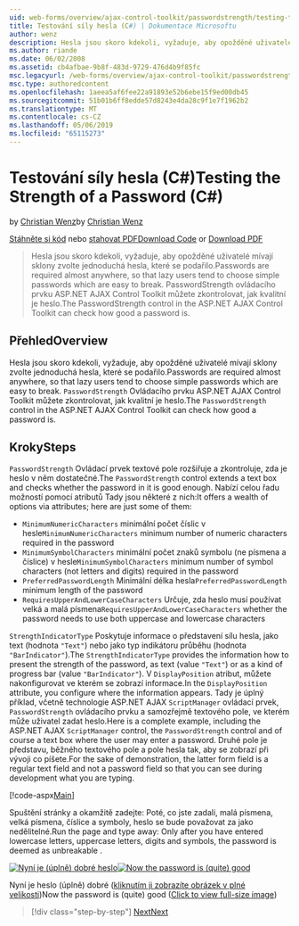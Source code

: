 ```yaml
---
uid: web-forms/overview/ajax-control-toolkit/passwordstrength/testing-the-strength-of-a-password-cs
title: Testování síly hesla (C#) | Dokumentace Microsoftu
author: wenz
description: Hesla jsou skoro kdekoli, vyžaduje, aby opožděné uživatelé mívají sklony zvolte jednoduchá hesla, které se podařilo. PasswordStrength ovládacího prvku ASP. N...
ms.author: riande
ms.date: 06/02/2008
ms.assetid: cb4afbae-9b8f-483d-9729-476d4b9f85fc
msc.legacyurl: /web-forms/overview/ajax-control-toolkit/passwordstrength/testing-the-strength-of-a-password-cs
msc.type: authoredcontent
ms.openlocfilehash: 1aeea5af6fee22a91893e52b6ebe15f9ed00db45
ms.sourcegitcommit: 51b01b6ff8edde57d8243e4da28c9f1e7f1962b2
ms.translationtype: MT
ms.contentlocale: cs-CZ
ms.lasthandoff: 05/06/2019
ms.locfileid: "65115273"
---
```

# <a name="testing-the-strength-of-a-password-c"></a><span data-ttu-id="ab980-104">Testování síly hesla (C#)</span><span class="sxs-lookup"><span data-stu-id="ab980-104">Testing the Strength of a Password (C#)</span></span>

<span data-ttu-id="ab980-105">by [Christian Wenz](https://github.com/wenz)</span><span class="sxs-lookup"><span data-stu-id="ab980-105">by [Christian Wenz](https://github.com/wenz)</span></span>

<span data-ttu-id="ab980-106">[Stáhněte si kód](http://download.microsoft.com/download/9/3/f/93f8daea-bebd-4821-833b-95205389c7d0/PasswordStrength0.cs.zip) nebo [stahovat PDF](http://download.microsoft.com/download/2/d/c/2dc10e34-6983-41d4-9c08-f78f5387d32b/passwordstrength0CS.pdf)</span><span class="sxs-lookup"><span data-stu-id="ab980-106">[Download Code](http://download.microsoft.com/download/9/3/f/93f8daea-bebd-4821-833b-95205389c7d0/PasswordStrength0.cs.zip) or [Download PDF](http://download.microsoft.com/download/2/d/c/2dc10e34-6983-41d4-9c08-f78f5387d32b/passwordstrength0CS.pdf)</span></span>

> <span data-ttu-id="ab980-107">Hesla jsou skoro kdekoli, vyžaduje, aby opožděné uživatelé mívají sklony zvolte jednoduchá hesla, které se podařilo.</span><span class="sxs-lookup"><span data-stu-id="ab980-107">Passwords are required almost anywhere, so that lazy users tend to choose simple passwords which are easy to break.</span></span> <span data-ttu-id="ab980-108">PasswordStrength ovládacího prvku ASP.NET AJAX Control Toolkit můžete zkontrolovat, jak kvalitní je heslo.</span><span class="sxs-lookup"><span data-stu-id="ab980-108">The PasswordStrength control in the ASP.NET AJAX Control Toolkit can check how good a password is.</span></span>

## <a name="overview"></a><span data-ttu-id="ab980-109">Přehled</span><span class="sxs-lookup"><span data-stu-id="ab980-109">Overview</span></span>

<span data-ttu-id="ab980-110">Hesla jsou skoro kdekoli, vyžaduje, aby opožděné uživatelé mívají sklony zvolte jednoduchá hesla, které se podařilo.</span><span class="sxs-lookup"><span data-stu-id="ab980-110">Passwords are required almost anywhere, so that lazy users tend to choose simple passwords which are easy to break.</span></span> <span data-ttu-id="ab980-111">`PasswordStrength` Ovládacího prvku ASP.NET AJAX Control Toolkit můžete zkontrolovat, jak kvalitní je heslo.</span><span class="sxs-lookup"><span data-stu-id="ab980-111">The `PasswordStrength` control in the ASP.NET AJAX Control Toolkit can check how good a password is.</span></span>

## <a name="steps"></a><span data-ttu-id="ab980-112">Kroky</span><span class="sxs-lookup"><span data-stu-id="ab980-112">Steps</span></span>

<span data-ttu-id="ab980-113">`PasswordStrength` Ovládací prvek textové pole rozšiřuje a zkontroluje, zda je heslo v něm dostatečné.</span><span class="sxs-lookup"><span data-stu-id="ab980-113">The `PasswordStrength` control extends a text box and checks whether the password in it is good enough.</span></span> <span data-ttu-id="ab980-114">Nabízí celou řadu možností pomocí atributů Tady jsou některé z nich:</span><span class="sxs-lookup"><span data-stu-id="ab980-114">It offers a wealth of options via attributes; here are just some of them:</span></span>

- <span data-ttu-id="ab980-115">`MinimumNumericCharacters` minimální počet číslic v hesle</span><span class="sxs-lookup"><span data-stu-id="ab980-115">`MinimumNumericCharacters` minimum number of numeric characters required in the password</span></span>
- <span data-ttu-id="ab980-116">`MinimumSymbolCharacters` minimální počet znaků symbolu (ne písmena a číslice) v hesle</span><span class="sxs-lookup"><span data-stu-id="ab980-116">`MinimumSymbolCharacters` minimum number of symbol characters (not letters and digits) required in the password</span></span>
- <span data-ttu-id="ab980-117">`PreferredPasswordLength` Minimální délka hesla</span><span class="sxs-lookup"><span data-stu-id="ab980-117">`PreferredPasswordLength` minimum length of the password</span></span>
- <span data-ttu-id="ab980-118">`RequiresUpperAndLowerCaseCharacters` Určuje, zda heslo musí používat velká a malá písmena</span><span class="sxs-lookup"><span data-stu-id="ab980-118">`RequiresUpperAndLowerCaseCharacters` whether the password needs to use both uppercase and lowercase characters</span></span>

<span data-ttu-id="ab980-119">`StrengthIndicatorType` Poskytuje informace o představení sílu hesla, jako text (hodnota `"Text"`) nebo jako typ indikátoru průběhu (hodnota `"BarIndicator"`).</span><span class="sxs-lookup"><span data-stu-id="ab980-119">The `StrengthIndicatorType` provides the information how to present the strength of the password, as text (value `"Text"`) or as a kind of progress bar (value `"BarIndicator"`).</span></span> <span data-ttu-id="ab980-120">V `DisplayPosition` atribut, můžete nakonfigurovat ve kterém se zobrazí informace.</span><span class="sxs-lookup"><span data-stu-id="ab980-120">In the `DisplayPosition` attribute, you configure where the information appears.</span></span> <span data-ttu-id="ab980-121">Tady je úplný příklad, včetně technologie ASP.NET AJAX `ScriptManager` ovládací prvek, `PasswordStrength` ovládacího prvku a samozřejmě textového pole, ve kterém může uživatel zadat heslo.</span><span class="sxs-lookup"><span data-stu-id="ab980-121">Here is a complete example, including the ASP.NET AJAX `ScriptManager` control, the `PasswordStrength` control and of course a text box where the user may enter a password.</span></span> <span data-ttu-id="ab980-122">Druhé pole je představu, běžného textového pole a pole hesla tak, aby se zobrazí při vývoji co píšete.</span><span class="sxs-lookup"><span data-stu-id="ab980-122">For the sake of demonstration, the latter form field is a regular text field and not a password field so that you can see during development what you are typing.</span></span>

[!code-aspx[Main](testing-the-strength-of-a-password-cs/samples/sample1.aspx)]

<span data-ttu-id="ab980-123">Spuštění stránky a okamžitě zadejte: Poté, co jste zadali, malá písmena, velká písmena, číslice a symboly, heslo se bude považovat za jako nedělitelné.</span><span class="sxs-lookup"><span data-stu-id="ab980-123">Run the page and type away: Only after you have entered lowercase letters, uppercase letters, digits and symbols, the password is deemed as unbreakable .</span></span>

<span data-ttu-id="ab980-124">[![Nyní je (úplně) dobré heslo](testing-the-strength-of-a-password-cs/_static/image2.png)](testing-the-strength-of-a-password-cs/_static/image1.png)</span><span class="sxs-lookup"><span data-stu-id="ab980-124">[![Now the password is (quite) good](testing-the-strength-of-a-password-cs/_static/image2.png)](testing-the-strength-of-a-password-cs/_static/image1.png)</span></span>

<span data-ttu-id="ab980-125">Nyní je heslo (úplně) dobré ([kliknutím ji zobrazíte obrázek v plné velikosti](testing-the-strength-of-a-password-cs/_static/image3.png))</span><span class="sxs-lookup"><span data-stu-id="ab980-125">Now the password is (quite) good ([Click to view full-size image](testing-the-strength-of-a-password-cs/_static/image3.png))</span></span>

> [!div class="step-by-step"]
> [<span data-ttu-id="ab980-126">Next</span><span class="sxs-lookup"><span data-stu-id="ab980-126">Next</span></span>](testing-the-strength-of-a-password-vb.md)
